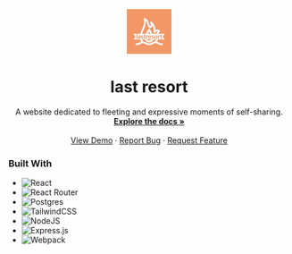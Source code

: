 <div align="center">
  <a href="https://github.com/arrickx/lastResort">
    <img src="https://github.com/arrickx/lastResort/blob/master/client/src/logo.png?raw=true" alt="Logo" width="80" height="80">
  </a>
   <h1 align="center">last resort</h3>
    <p align="center">
    A website dedicated to fleeting and expressive moments of self-sharing.
    <br />
    <a href="https://github.com/arrickx/lastResort"><strong>Explore the docs »</strong></a>
    <br />
    <br />
    <a href="https://github.com/arrickx/lastResort">View Demo</a>
    ·
    <a href="https://github.com/arrickx/lastResort/issues">Report Bug</a>
    ·
    <a href="https://github.com/arrickx/lastResort/issues">Request Feature</a>
  </p>
</div>


### Built With

* ![React]
* ![React Router]
* ![Postgres]
* ![TailwindCSS] 
* ![NodeJS]
* ![Express.js]
* ![Webpack]

<!-- MARKDOWN LINKS & IMAGES -->
[React]: https://img.shields.io/badge/react-%2320232a.svg?style=for-the-badge&logo=react&logoColor=%2361DAFB
[React Router]: https://img.shields.io/badge/React_Router-CA4245?style=for-the-badge&logo=react-router&logoColor=white
[Postgres]: https://img.shields.io/badge/postgres-%23316192.svg?style=for-the-badge&logo=postgresql&logoColor=white
[TailwindCSS]: https://img.shields.io/badge/tailwindcss-%2338B2AC.svg?style=for-the-badge&logo=tailwind-css&logoColor=white
[NodeJS]: https://img.shields.io/badge/node.js-6DA55F?style=for-the-badge&logo=node.js&logoColor=white
[Express.js]: https://img.shields.io/badge/express.js-%23404d59.svg?style=for-the-badge&logo=express&logoColor=%2361DAFB
[Webpack]: https://img.shields.io/badge/webpack-%238DD6F9.svg?style=for-the-badge&logo=webpack&logoColor=black
[JWT]: https://img.shields.io/badge/JWT-black?style=for-the-badge&logo=JSON%20web%20tokens